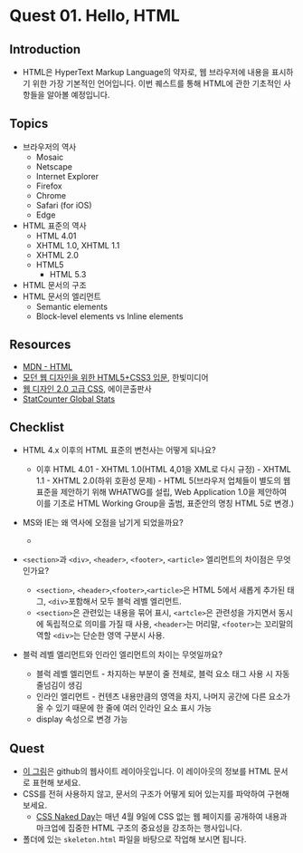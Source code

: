 # Quest 01. Hello, HTML


## Introduction
* HTML은 HyperText Markup Language의 약자로, 웹 브라우저에 내용을 표시하기 위한 가장 기본적인 언어입니다. 이번 퀘스트를 통해 HTML에 관한 기초적인 사항들을 알아볼 예정입니다.

## Topics
* 브라우저의 역사
  * Mosaic
  * Netscape
  * Internet Explorer
  * Firefox
  * Chrome
  * Safari (for iOS)
  * Edge
* HTML 표준의 역사
  * HTML 4.01
  * XHTML 1.0, XHTML 1.1
  * XHTML 2.0
  * HTML5
    * HTML 5.3
* HTML 문서의 구조
* HTML 문서의 엘리먼트
  * Semantic elements
  * Block-level elements vs Inline elements

## Resources
* [MDN - HTML](https://developer.mozilla.org/ko/docs/Web/HTML)
* [모던 웹 디자인을 위한 HTML5+CSS3 입문](http://www.yes24.com/24/Goods/15683538?Acode=101), 한빛미디어
* [웹 디자인 2.0 고급 CSS](http://www.yes24.com/24/Goods/2808075?Acode=101), 에이콘출판사
* [StatCounter Global Stats](http://gs.statcounter.com/)

## Checklist
* HTML 4.x 이후의 HTML 표준의 변천사는 어떻게 되나요?

  * 이후 HTML 4.01 - XHTML 1.0(HTML 4,01을 XML로 다시 규정) - XHTML 1.1 - XHTML 2.0(하위 호환성 문제) - HTML 5(브라우저 업체들이 별도의 웹 표준을 제안하기 위해 WHATWG를 설립, Web Application 1.0을 제안하여 이를 기초로 HTML Working Group을 출범, 표준안의 명칭 HTML 5로 변경.)

* MS와 IE는 왜 역사에 오점을 남기게 되었을까요?

  * 

* `<section>`과 `<div>`, `<header>`, `<footer>`, `<article>` 엘리먼트의 차이점은 무엇인가요?

  * `<section>`, `<header>`,`<footer>`,`<article>`은 HTML 5에서 새롭게 추가된 태그, `<div>`포함해서 모두 블럭 레벨 엘리먼트.
  * `<section>`은 관련있는 내용을 묶어 표시, `<artcle>`은 관련성을 가지면서 동시에 독립적으로 의미를 가질 때 사용, `<header>`는 머리말, `<footer>`는 꼬리말의 역할 `<div>`는 단순한 영역 구분시 사용.

* 블럭 레벨 엘리먼트와 인라인 엘리먼트의 차이는 무엇일까요?

  * 블럭 레벨 엘리먼트 - 차지하는 부분이 줄 전체로, 블럭 요소 태그 사용 시 자동 줄넘김이 생김
  * 인라인 엘리먼트 - 컨텐츠 내용만큼의 영역을 차지, 나머지 공간에 다른 요소가 올 수 있기 때문에 한 줄에 여러 인라인 요소 표시 가능
  * display 속성으로 변경 가능

## Quest
* [이 그림](github.png)은 github의 웹사이트 레이아웃입니다. 이 레이아웃의 정보를 HTML 문서로 표현해 보세요.
* CSS를 전혀 사용하지 않고, 문서의 구조가 어떻게 되어 있는지를 파악하여 구현해 보세요.
  * [CSS Naked Day](http://meiert.com/en/blog/20150319/css-naked-day/)는 매년 4월 9일에 CSS 없는 웹 페이지를 공개하여 내용과 마크업에 집중한 HTML 구조의 중요성을 강조하는 행사입니다.
* 폴더에 있는 `skeleton.html` 파일을 바탕으로 작업해 보시면 됩니다.
